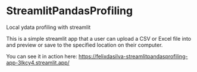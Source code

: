 # StreamlitPandasProfiling
Local ydata profiling with streamlit

This is a simple streamlit app that a user can upload a CSV or Excel file into and preview or save to the specified location on their computer.

You can see it in action here: https://felixdasilva-streamlitpandasprofiling-app-3lkcy4.streamlit.app/
